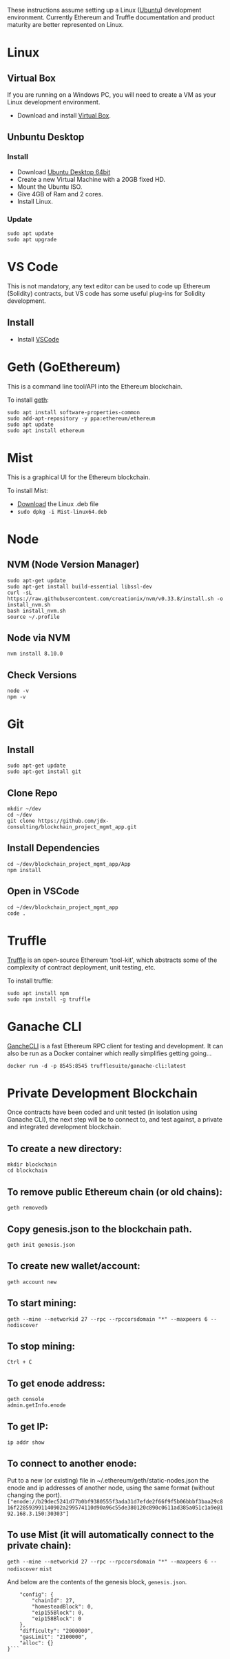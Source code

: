 These instructions assume setting up a Linux ([Ubuntu](https://www.ubuntu.com/desktop)) development environment. Currently Ethereum and Truffle documentation and product maturity are better represented on Linux.

# Linux

## Virtual Box
If you are running on a Windows PC, you will need to create a VM as your Linux development environment.

* Download and install [Virtual Box](https://www.virtualbox.org/).

## Unbuntu Desktop
### Install
* Download [Ubuntu Desktop 64bit](https://www.ubuntu.com/download/desktop)
* Create a new Virtual Machine with a 20GB fixed HD.
* Mount the Ubuntu ISO.
* Give 4GB of Ram and 2 cores. 
* Install Linux.
### Update
```
sudo apt update
sudo apt upgrade
```

# VS Code
This is not mandatory, any text editor can be used to code up Ethereum (Solidity) contracts, but VS code has some useful plug-ins for Solidity development.

## Install
* Install [VSCode]('https://code.visualstudio.com/download')

# Geth (**G**o**Eth**ereum)
This is a command line tool/API into the Ethereum blockchain.

To install [geth](https://geth.ethereum.org/downloads/):
```
sudo apt install software-properties-common
sudo add-apt-repository -y ppa:ethereum/ethereum
sudo apt update
sudo apt install ethereum
```
# Mist
This is a graphical UI for the Ethereum blockchain.

To install Mist:
* [Download](https://github.com/ethereum/mist/releases) the Linux .deb file
* ```sudo dpkg -i Mist-linux64.deb```

# Node
## NVM (Node Version Manager)
```
sudo apt-get update
sudo apt-get install build-essential libssl-dev
curl -sL https://raw.githubusercontent.com/creationix/nvm/v0.33.8/install.sh -o install_nvm.sh
bash install_nvm.sh
source ~/.profile
```
## Node via NVM
```
nvm install 8.10.0
```
## Check Versions
```
node -v
npm -v
```

# Git
## Install
```
sudo apt-get update
sudo apt-get install git
```
## Clone Repo
```
mkdir ~/dev
cd ~/dev
git clone https://github.com/jdx-consulting/blockchain_project_mgmt_app.git

```
## Install Dependencies
```
cd ~/dev/blockchain_project_mgmt_app/App
npm install
```
## Open in VSCode
```
cd ~/dev/blockchain_project_mgmt_app
code .
```

# Truffle
[Truffle](http://truffleframework.com/) is an open-source Ethereum 'tool-kit', which abstracts some of the complexity of contract deployment, unit testing, etc.

To install truffle:
```
sudo apt install npm
sudo npm install -g truffle
```
# Ganache CLI
[GancheCLI](https://github.com/trufflesuite/ganache-cli) is a fast Ethereum RPC client for testing and development. It can also be run as a Docker container which really simplifies getting going...
```
docker run -d -p 8545:8545 trufflesuite/ganache-cli:latest
```

# Private Development Blockchain
Once contracts have been coded and unit tested (in isolation using Ganache CLI), the next step will be to connect to, and test against, a private and integrated development blockchain.


## To create a new directory:
```
mkdir blockchain
cd blockchain
```

## To remove public Ethereum chain (or old chains):
```
geth removedb
```

## Copy genesis.json to the blockchain path.
```
geth init genesis.json
```

## To create new wallet/account:
```
geth account new
```

## To start mining:
```
geth --mine --networkid 27 --rpc --rpccorsdomain "*" --maxpeers 6 --nodiscover
```

## To stop mining:
```
Ctrl + C
```

## To get enode address:
```
geth console
admin.getInfo.enode
```

## To get IP:
```
ip addr show
```

## To connect to another enode:
Put to a new (or existing) file in ~/.ethereum/geth/static-nodes.json the enode and ip addresses of another node, using the same format (without changing the port).
`["enode://b29dec5241d77b0bf9380555f3ada31d7efde2f66f9f5b06bbbf3baa29c816f228593991140902a299574110d90a96c55de380120c890c0611ad385a051c1a9e@192.168.3.150:30303"]`

## To use Mist (it will automatically connect to the private chain):
`geth --mine --networkid 27 --rpc --rpccorsdomain "*" --maxpeers 6 --nodiscover`
`mist`

And below are the contents of the genesis block, `genesis.json`.
```{
    "config": {
        "chainId": 27,
        "homesteadBlock": 0,
        "eip155Block": 0,
        "eip158Block": 0
    },
    "difficulty": "2000000",
    "gasLimit": "2100000",
    "alloc": {}
}```